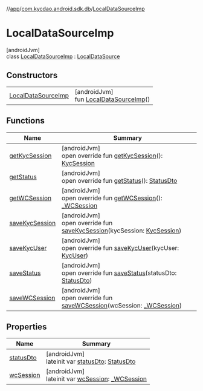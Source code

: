 //[app](../../../index.md)/[com.kycdao.android.sdk.db](../index.md)/[LocalDataSourceImp](index.md)

# LocalDataSourceImp

[androidJvm]\
class [LocalDataSourceImp](index.md) : [LocalDataSource](../-local-data-source/index.md)

## Constructors

| | |
|---|---|
| [LocalDataSourceImp](-local-data-source-imp.md) | [androidJvm]<br>fun [LocalDataSourceImp](-local-data-source-imp.md)() |

## Functions

| Name | Summary |
|---|---|
| [getKycSession](get-kyc-session.md) | [androidJvm]<br>open override fun [getKycSession](get-kyc-session.md)(): [KycSession](../../com.kycdao.android.sdk.model/-kyc-session/index.md) |
| [getStatus](get-status.md) | [androidJvm]<br>open override fun [getStatus](get-status.md)(): [StatusDto](../../com.kycdao.android.sdk.dto/-status-dto/index.md) |
| [getWCSession](get-w-c-session.md) | [androidJvm]<br>open override fun [getWCSession](get-w-c-session.md)(): [_WCSession](../../com.kycdao.android.sdk.wcsession/_-w-c-session/index.md) |
| [saveKycSession](save-kyc-session.md) | [androidJvm]<br>open override fun [saveKycSession](save-kyc-session.md)(kycSession: [KycSession](../../com.kycdao.android.sdk.model/-kyc-session/index.md)) |
| [saveKycUser](save-kyc-user.md) | [androidJvm]<br>open override fun [saveKycUser](save-kyc-user.md)(kycUser: [KycUser](../../com.kycdao.android.sdk.model/-kyc-user/index.md)) |
| [saveStatus](save-status.md) | [androidJvm]<br>open override fun [saveStatus](save-status.md)(statusDto: [StatusDto](../../com.kycdao.android.sdk.dto/-status-dto/index.md)) |
| [saveWCSession](save-w-c-session.md) | [androidJvm]<br>open override fun [saveWCSession](save-w-c-session.md)(wcSession: [_WCSession](../../com.kycdao.android.sdk.wcsession/_-w-c-session/index.md)) |

## Properties

| Name | Summary |
|---|---|
| [statusDto](status-dto.md) | [androidJvm]<br>lateinit var [statusDto](status-dto.md): [StatusDto](../../com.kycdao.android.sdk.dto/-status-dto/index.md) |
| [wcSession](wc-session.md) | [androidJvm]<br>lateinit var [wcSession](wc-session.md): [_WCSession](../../com.kycdao.android.sdk.wcsession/_-w-c-session/index.md) |
